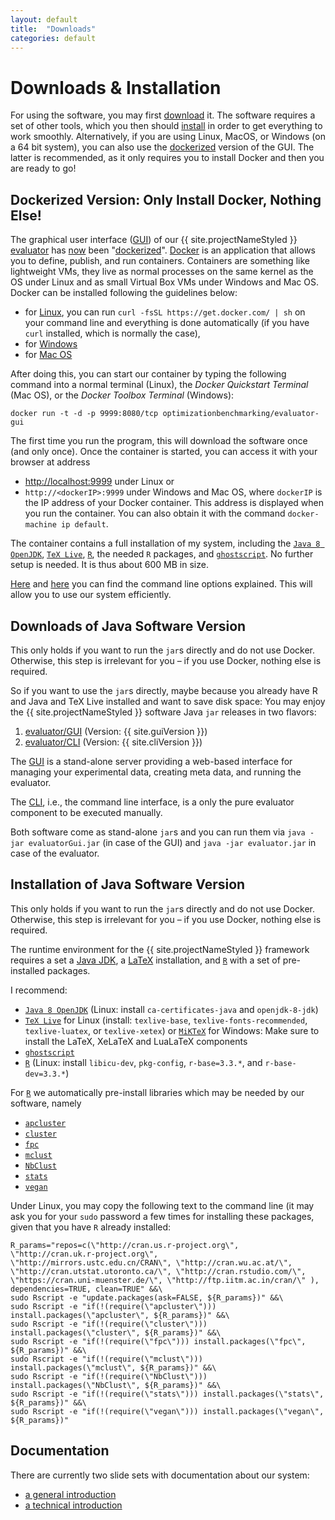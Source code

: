 ```yaml
---
layout: default
title:  "Downloads"
categories: default
---
```


<h1>Downloads &amp; Installation</h1>

For using the software, you may first <a href="#down">download</a> it. The software requires a set of other tools, which you then should <a href="#inst">install</a> in order to get everything to work smoothly. Alternatively, if you are using Linux, MacOS, or Windows (on a 64 bit system), you can also use the <a href="#docker">dockerized</a> version of the GUI. The latter is recommended, as it only requires you to install Docker and then you are ready to go! 

<h2 id="docker">Dockerized Version: Only Install Docker, Nothing Else!</h2>

The graphical user interface ([GUI](https://github.com/optimizationBenchmarking/evaluator-gui)) of our {{ site.projectNameStyled }} [evaluator](https://github.com/optimizationBenchmarking/evaluator-evaluator) has <a href="{ site.baseurl }}/page/2016/05/16/dockerized.html">now</a> been "[dockerized](https://hub.docker.com/r/optimizationbenchmarking/evaluator-gui/)". [Docker](http://www.docker.com/) is an application that allows you to define, publish, and run containers. Containers are something like lightweight VMs, they live as normal processes on the same kernel as the OS under Linux and as small Virtual Box VMs under Windows and Mac OS. Docker can be installed following the guidelines below:

* for [Linux](https://docs.docker.com/linux/step_one/), you can run  `curl -fsSL https://get.docker.com/ | sh` on your command line and everything is done automatically (if you have `curl` installed, which is normally the case),
* for [Windows](https://docs.docker.com/windows/step_one/)
* for [Mac OS](https://docs.docker.com/mac/step_one/)

After doing this, you can start our container by typing the following command into a normal terminal (Linux), the *Docker Quickstart Terminal* (Mac OS), or the *Docker Toolbox Terminal* (Windows):

    docker run -t -d -p 9999:8080/tcp optimizationbenchmarking/evaluator-gui

The first time you run the program, this will download the software once (and only once). Once the container is started, you can access it with your browser at address

- [http://localhost:9999](http://localhost:9999) under Linux or
- `http://<dockerIP>:9999` under Windows and Mac OS, where `dockerIP` is the IP address of your Docker container. This address is displayed when you run the container. You can also obtain it with the command `docker-machine ip default`.

The container contains a full installation of my system, including the [`Java 8 OpenJDK`](http://openjdk.java.net/projects/jdk8/), [`TeX Live`](http://www.tug.org/texlive/), [`R`](https://www.r-project.org/), the needed `R` packages, and [`ghostscript`](http://ghostscript.com/). No further setup is needed. It is thus about 600 MB in size.

[Here](https://hub.docker.com/r/optimizationbenchmarking/evaluator-gui/) and [here](https://github.com/optimizationBenchmarking/environments-evaluator-gui/blob/master/README.md) you can find the command line options explained. This will allow you to use our system efficiently.

<h2 id="down">Downloads of Java Software Version</h2>

This only holds if you want to run the `jar`s directly and do not use Docker. Otherwise, this step is irrelevant for you &ndash; if you use Docker, nothing else is required.

So if you want to use the `jar`s directly, maybe because you already have R and Java and TeX Live installed and want to save disk space: You may enjoy the {{ site.projectNameStyled }} software Java `jar` releases  in two flavors:

<ol>
<li><a href="https://github.com/optimizationBenchmarking/evaluator-gui/releases/download/{{ site.guiVersion }}/evaluatorGui.jar">evaluator/GUI</a> (Version: {{ site.guiVersion }})</li>
<li><a href="https://github.com/optimizationBenchmarking/evaluator-evaluator/releases/download/{{ site.cliVersion }}/evaluator.jar">evaluator/CLI</a> (Version: {{ site.cliVersion }})</li>
</ol>

The <a href="https://github.com/optimizationBenchmarking/evaluator-gui/releases/download/{{ site.guiVersion }}/evaluatorGui.jar">GUI</a> is a stand-alone server providing a web-based interface for managing your experimental data, creating meta data, and running the evaluator.

The <a href="https://github.com/optimizationBenchmarking/evaluator-evaluator/releases/download/{{ site.cliVersion }}/evaluator.jar">CLI</a>, i.e., the command line interface, is a only the pure evaluator component to be executed manually.

Both software come as stand-alone `jar`s and you can run them via `java -jar evaluatorGui.jar` (in case of the GUI) and `java -jar evaluator.jar` in case of the evaluator.

<h2 id="install">Installation of Java Software Version</h2>

This only holds if you want to run the `jar`s directly and do not use Docker. Otherwise, this step is irrelevant for you &ndash; if you use Docker, nothing else is required.

The runtime environment for the {{ site.projectNameStyled }} framework requires a set a [Java JDK](https://en.wikipedia.org/wiki/Java_Development_Kit), a [LaTeX](https://en.wikipedia.org/wiki/LaTeX) installation, and [`R`](https://www.r-project.org/)  with a set of pre-installed packages.

I recommend:

- [`Java 8 OpenJDK`](http://openjdk.java.net/projects/jdk8/) (Linux: install `ca-certificates-java` and `openjdk-8-jdk`)
- [`TeX Live`](http://www.tug.org/texlive/) for Linux (install: `texlive-base`, `texlive-fonts-recommended`, `texlive-luatex`, or `texlive-xetex`) or [`MiKTeX`](http://www.miktex.org/) for Windows: Make sure to install the LaTeX, XeLaTeX and LuaLaTeX components
- [`ghostscript`](http://ghostscript.com/)
- [`R`](https://www.r-project.org/) (Linux: install `libicu-dev`, `pkg-config`, `r-base=3.3.*`, and `r-base-dev=3.3.*`)

For [`R`](https://www.r-project.org/) we automatically pre-install libraries which may be needed by our software, namely

- [`apcluster`](https://cran.r-project.org/web/packages/apcluster/index.html)
- [`cluster`](https://cran.r-project.org/web/packages/cluster/index.html)
- [`fpc`](https://cran.r-project.org/web/packages/fpc/index.html)
- [`mclust`](https://cran.r-project.org/web/packages/mclust/index.html)
- [`NbClust`](https://cran.r-project.org/web/packages/NbClust/NbClust.pdf)
- [`stats`](http://stat.ethz.ch/R-manual/R-patched/library/stats/html/stats-package.html)
- [`vegan`](https://cran.r-project.org/web/packages/vegan/index.html)

Under Linux, you may copy the following text to the command line (it may ask you for your `sudo` password a few times for installing these packages, given that you have `R` already installed:

    R_params="repos=c(\"http://cran.us.r-project.org\", \"http://cran.uk.r-project.org\",  \"http://mirrors.ustc.edu.cn/CRAN\", \"http://cran.wu.ac.at/\", \"http://cran.utstat.utoronto.ca/\", \"http://cran.rstudio.com/\", \"https://cran.uni-muenster.de/\", \"http://ftp.iitm.ac.in/cran/\" ), dependencies=TRUE, clean=TRUE" &&\
    sudo Rscript -e "update.packages(ask=FALSE, ${R_params})" &&\
    sudo Rscript -e "if(!(require(\"apcluster\"))) install.packages(\"apcluster\", ${R_params})" &&\
    sudo Rscript -e "if(!(require(\"cluster\"))) install.packages(\"cluster\", ${R_params})" &&\
    sudo Rscript -e "if(!(require(\"fpc\"))) install.packages(\"fpc\", ${R_params})" &&\
    sudo Rscript -e "if(!(require(\"mclust\"))) install.packages(\"mclust\", ${R_params})" &&\
    sudo Rscript -e "if(!(require(\"NbClust\"))) install.packages(\"NbClust\", ${R_params})" &&\
    sudo Rscript -e "if(!(require(\"stats\"))) install.packages(\"stats\", ${R_params})" &&\
    sudo Rscript -e "if(!(require(\"vegan\"))) install.packages(\"vegan\", ${R_params})"


<h2>Documentation</h2>

There are currently two slide sets with documentation about our system:

- <a href="https://circleci.com/api/v1/project/optimizationBenchmarking/documentation-intro-slides/latest/artifacts/0/$CIRCLE_ARTIFACTS/intro-slides.pdf?branch=master">a general introduction</a>
- <a href="https://circleci.com/api/v1/project/optimizationBenchmarking/documentation-technical-intro-slides/latest/artifacts/0/$CIRCLE_ARTIFACTS/intro-slides.pdf?branch=master">a technical introduction</a>